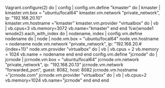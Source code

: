 Vagrant.configure(2) do | config |
    config.vm.define "kmaster" do | kmaster |
        kmaster.vm.box = "ubuntu/focal64"
        kmaster.vm.network "private_network", ip: "192.168.20.10"        
        kmaster.vm.hostname ="kmaster"
        kmaster.vm.provider "virtualbox" do | vb |
            vb.cpus=3
            vb.memory=3072
            vb.name="kmaster"
        end
    end
    %w{wnode1 wnode2}.each_with_index do | nodename, index |
        config.vm.define nodename do | node |
            node.vm.box = "ubuntu/focal64"
            node.vm.hostname = nodename
            node.vm.network "private_network", ip: "192.168.20.#{index+11}"
            node.vm.provider "virtualbox" do | vb |
                vb.cpus = 2
                vb.memory = 1024
                vb.name = nodename
            end
        end
    end
		config.vm.define "jcrnode" do | jcrnode |
        jcrnode.vm.box = "ubuntu/focal64"
        jcrnode.vm.network "private_network", ip: "192.168.20.13" 
				jcrnode.vm.network "forwarded_port", guest: 8082, host: 8082
        jcrnode.vm.hostname ="jcrnode.com"
        jcrnode.vm.provider "virtualbox" do | vb |
            vb.cpus=2
            vb.memory=1024
            vb.name="jcrnode"
        end
    end
end
